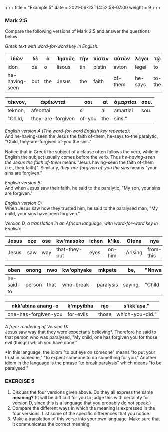 +++
title = "Example 5"
date =  2021-06-23T14:52:58-07:00
weight = 9
+++

### Mark 2:5

Compare the following versions of Mark 2:5 and answer the questions below:

*Greek text with word-for-word key in English:*

| ἰδὼν | δὲ | ὁ | ᾿Ιησοῦς | τὴν | πίστιν | αὐτῶν | λέγει | τῷ | παραλυτικῷ· |
| ---- | -- | - | ------- | --- | ------ | ----- | ----- | -- | ----------- |
| idon | de | o | Iisous | tin | pistin | avton | legei | to | paralytiko, |
| he-having-seen | but | the | Jesus | the | faith | of-them | he-says | to-the | paralytic, |

| τέκνον, | ἀφέωνταί | σοι | αἱ | ἁμαρτίαι | σου. |
| ------- | -------- | --- | -- | -------- | ---- |
| teknon, | afeontai | si | ai | amartiai | sou. |
| "Child, | they-are-forgiven | of-you | the | sins." |

*English version A (The word-for-word English key repeated):*  
And he-having-seen the Jesus the faith of-them, he-says to-the paralytic, "Child, they-are-forgiven of-you the sins."  

Notice that in Greek the subject of a clause often follows the verb, while in English the subject usually comes before the verb. Thus *he-having-seen the Jesus the faith of-them* means "Jesus having-seen the faith of-them (i.e., their faith)". Similarly, *they-are-forgiven of-you the sins* means "your sins are forgiven."

*English version B:*  
And when Jesus saw their faith, he said to the paralytic, "My son, your sins are forgiven."

*English version C:*  
When Jesus saw how they trusted him, he said to the paralysed man, "My child, your sins have been forgiven."

*Version D, a translation in an African language, with word-for-word key in English:*

| Jesus | oze | ose | kw'masoko | ichen | k'ike. | Ofona | nya | o, |
| ----- | --- | --- | --------- | ----- | ------ | ----- | --- | -- |
| Jesus | saw | way | that-they-put | eyes | on-him. | Arising | from-this | oh, |

| oben | onong | nwo | kw'ophyake | mkpete | be, | "Nnwa | kwaam, |
| ---- | ----- | --- | ---------- | ------ | --- | ----- | ------ |
| he-said-to | person | that | who-break | paralysis | saying, | "Child | my, |

| nkk'abina anang-o | k'mpyibha | njo | s'ikk'asa." |
| ----------------- | --------- | --- | ----------- |
| one-has-forgiven-you | for-evils | those | which-you-did." |

*A freer rendering of Version D:*  
Jesus saw way that they were expectant/ believing*. Therefore he said to that person who was paralysed, "My child, one has forgiven you for those evil (things) which you have done."

*In this language, the idiom "to put eye on someone" means "to put your trust in someone," "to expect someone to do something for you." Another idiom in the language is the phrase "to break paralysis" which means "to be paralysed."

### EXERCISE 5
1. Discuss the four versions given above. Do they all express the same **meaning?** (It will be difficult for you to judge this with certainty for version D, since this is a language that you probably do not speak.)
2. Compare the different ways in which the meaning is expressed in the four versions. List some of the specific differences that you notice.
1. Make a translation of this verse into your own language. Make sure that it communicates the correct meaning.

